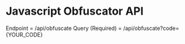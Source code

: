 # Javascript Obfuscator API

Endpoint = /api/obfuscate
Query (Required) = /api/obfuscate?code={YOUR_CODE}
